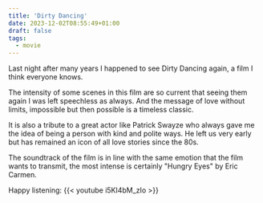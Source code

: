 ```yaml
---
title: 'Dirty Dancing'
date: 2023-12-02T08:55:49+01:00
draft: false
tags: 
  - movie
---
```


Last night after many years I happened to see Dirty Dancing again, a film I think everyone knows.

The intensity of some scenes in this film are so current that seeing them again I was left speechless as always.
And the message of love without limits, impossible but then possible is a timeless classic.

It is also a tribute to a great actor like Patrick Swayze who always gave me the idea of being a person with kind and polite ways.
He left us very early but has remained an icon of all love stories since the 80s.

The soundtrack of the film is in line with the same emotion that the film wants to transmit, the most intense is certainly "Hungry Eyes" by Eric Carmen.

Happy listening:
{{< youtube i5KI4bM_zIo >}}
